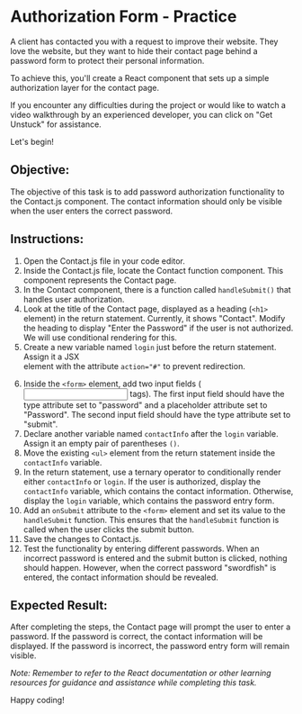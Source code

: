 
# Authorization Form - Practice


A client has contacted you with a request to improve their website. They love the website, but they want to hide their contact page behind a password form to protect their personal information.

To achieve this, you'll create a React component that sets up a simple authorization layer for the contact page.

If you encounter any difficulties during the project or would like to watch a video walkthrough by an experienced developer, you can click on "Get Unstuck" for assistance.

Let's begin!



## Objective: 

The objective of this task is to add password authorization functionality to the Contact.js component. The contact information should only be visible when the user enters the correct password.

## Instructions:

1. Open the Contact.js file in your code editor.
2. Inside the Contact.js file, locate the Contact function component. This component represents the Contact page.
3. In the Contact component, there is a function called `handleSubmit()` that handles user authorization.
4. Look at the title of the Contact page, displayed as a heading (`<h1>` element) in the return statement. Currently, it shows "Contact". Modify the heading to display "Enter the Password" if the user is not authorized. We will use conditional rendering for this.
5. Create a new variable named `login` just before the return statement. Assign it a JSX <form> element with the attribute `action="#"` to prevent redirection.
6. Inside the `<form>` element, add two input fields (<input> tags). The first input field should have the type attribute set to "password" and a placeholder attribute set to "Password". The second input field should have the type attribute set to "submit".
7. Declare another variable named `contactInfo` after the `login` variable. Assign it an empty pair of parentheses `()`.
8. Move the existing `<ul>` element from the return statement inside the `contactInfo` variable.
9. In the return statement, use a ternary operator to conditionally render either `contactInfo` or `login`. If the user is authorized, display the `contactInfo` variable, which contains the contact information. Otherwise, display the `login` variable, which contains the password entry form.
10. Add an `onSubmit` attribute to the `<form>` element and set its value to the `handleSubmit` function. This ensures that the `handleSubmit` function is called when the user clicks the submit button.
11. Save the changes to Contact.js.
12. Test the functionality by entering different passwords. When an incorrect password is entered and the submit button is clicked, nothing should happen. However, when the correct password "swordfish" is entered, the contact information should be revealed.

## Expected Result:
After completing the steps, the Contact page will prompt the user to enter a password. If the password is correct, the contact information will be displayed. If the password is incorrect, the password entry form will remain visible.

*Note: Remember to refer to the React documentation or other learning resources for guidance and assistance while completing this task.*
  
  Happy coding!



